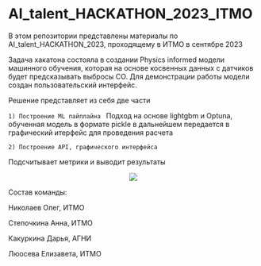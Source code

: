 # AI_talent_HACKATHON_2023_ITMO
В этом репозитории представлены материалы по AI_talent_HACKATHON_2023, проходящему в ИТМО в сентябре 2023

Задача хакатона состояла в создании Physics informed модели машинного обучения, которая на основе косвенных данных с датчиков будет предсказывать выбросы CO. Для демонстрации работы модели создан пользовательский интерфейс.

Решение представляет из себя две части

```1) Построение ML пайплайна ``` 
Подход на основе lightgbm и Optuna, обученная модель в формате pickle в дальнейшем передается в графический итерфейс для проведения расчета

```2) Построение API, графического интерфейса```

Подсчитывает метрики и выводит результаты

<!-- #region -->
<p align="center">
<img  src="pictures/Скриншот 09-09-2023 00.00.43.png">
</p>

Состав команды:

Николаев Олег, ИТМО

Степочкина Анна, ИТМО

Какуркина Дарья, АГНИ

Люосева Елизавета, ИТМО

